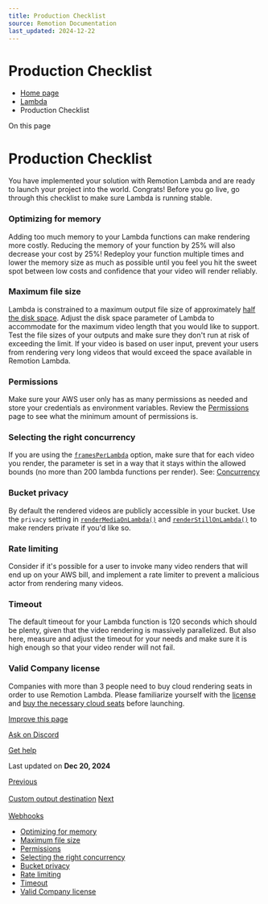 ```yaml
---
title: Production Checklist
source: Remotion Documentation
last_updated: 2024-12-22
---
```


# Production Checklist

- [Home page](/)
- [Lambda](/docs/lambda)
- Production Checklist

On this page

# Production Checklist

You have implemented your solution with Remotion Lambda and are ready to launch your project into the world. Congrats!
Before you go live, go through this checklist to make sure Lambda is running stable.

### Optimizing for memory [​](\#optimizing-for-memory "Direct link to Optimizing for memory")

Adding too much memory to your Lambda functions can make rendering more costly. Reducing the memory of your function by 25% will also decrease your cost by 25%! Redeploy your function multiple times and lower the memory size as much as possible until you feel you hit the sweet spot between low costs and confidence that your video will render reliably.

### Maximum file size [​](\#maximum-file-size "Direct link to Maximum file size")

Lambda is constrained to a maximum output file size of approximately [half the disk space](/docs/lambda/disk-size). Adjust the disk space parameter of Lambda to accommodate for the maximum video length that you would like to support. Test the file sizes of your outputs and make sure they don't run at risk of exceeding the limit.
If your video is based on user input, prevent your users from rendering very long videos that would exceed the space available in Remotion Lambda.

### Permissions [​](\#permissions "Direct link to Permissions")

Make sure your AWS user only has as many permissions as needed and store your credentials as environment variables. Review the [Permissions](/docs/lambda/permissions) page to see what the minimum amount of permissions is.

### Selecting the right concurrency [​](\#selecting-the-right-concurrency "Direct link to Selecting the right concurrency")

If you are using the [`framesPerLambda`](/docs/lambda/rendermediaonlambda#framesperlambda) option, make sure that for each video you render, the parameter is set in a way that it stays within the allowed bounds (no more than 200 lambda functions per render). See: [Concurrency](/docs/lambda/concurrency)

### Bucket privacy [​](\#bucket-privacy "Direct link to Bucket privacy")

By default the rendered videos are publicly accessible in your bucket. Use the `privacy` setting in [`renderMediaOnLambda()`](/docs/lambda/rendermediaonlambda) and [`renderStillOnLambda()`](/docs/lambda/renderstillonlambda) to make renders private if you'd like so.

### Rate limiting [​](\#rate-limiting "Direct link to Rate limiting")

Consider if it's possible for a user to invoke many video renders that will end up on your AWS bill, and implement a rate limiter to prevent a malicious actor from rendering many videos.

### Timeout [​](\#timeout "Direct link to Timeout")

The default timeout for your Lambda function is 120 seconds which should be plenty, given that the video rendering is massively parallelized. But also here, measure and adjust the timeout for your needs and make sure it is high enough so that your video render will not fail.

### Valid Company license [​](\#valid-company-license "Direct link to Valid Company license")

Companies with more than 3 people need to buy cloud rendering seats in order to use Remotion Lambda. Please familiarize yourself with the [license](https://github.com/remotion-dev/remotion/blob/main/LICENSE.md) and [buy the necessary cloud seats](https://www.remotion.pro/) before launching.

[Improve this page](https://github.com/remotion-dev/remotion/edit/main/packages/docs/docs/lambda/checklist.mdx)

[Ask on Discord](https://remotion.dev/discord)

[Get help](/docs/get-help)

Last updated on **Dec 20, 2024**

[Previous\
\
Custom output destination](/docs/lambda/custom-destination) [Next\
\
Webhooks](/docs/lambda/webhooks)

- [Optimizing for memory](#optimizing-for-memory)
- [Maximum file size](#maximum-file-size)
- [Permissions](#permissions)
- [Selecting the right concurrency](#selecting-the-right-concurrency)
- [Bucket privacy](#bucket-privacy)
- [Rate limiting](#rate-limiting)
- [Timeout](#timeout)
- [Valid Company license](#valid-company-license)
